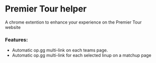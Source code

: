 # Premier Tour helper
A chrome extention to enhance your experience on the Premier Tour website

### Features:
 - Automatic op.gg multi-link on each teams page.
 - Automatic op.gg multi-link for each selected linup on a matchup page











  


